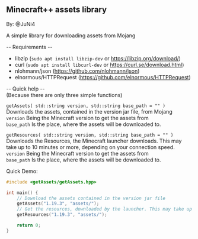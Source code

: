 ## Minecraft++ assets library
By: @JuNi4

A simple library for downloading assets from Mojang

-- Requirements --
  - libzip   (`sudo apt install libzip-dev` or https://libzip.org/download/)
  - curl     (`sudo apt install libcurl-dev` or https://curl.se/download.html)
  - nlohmann/json (https://github.com/nlohmann/json)
  - elnormous/HTTPRequest (https://github.com/elnormous/HTTPRequest)

-- Quick help --\
(Because there are only three simple functions)

`getAssets( std::string version, std::string base_path = "" )`\
Downloads the assets, contained in the version jar file, from Mojang\
`version` Being the Minecraft version to get the assets from\
`base_path` Is the place, where the assets will be downloaded to.

`getResources( std::string version, std::string base_path = "" )`\
Downloads the Resources, the Minecraft launcher downloads. This may take up to 10 minutes or more, depending on your connection speed.\
`version` Being the Minecraft version to get the assets from\
`base_path` Is the place, where the assets will be downloaded to.

Quick Demo:
```cpp
#include <getAssets/getAssets.hpp>

int main() {
    // Download the assets contained in the version jar file
    getAssets("1.19.3", "assets/");
    // Get the resources, downloaded by the launcher. This may take up to 10 minutes or more
    getResources("1.19.3", "assets/");

    return 0;
}
```
